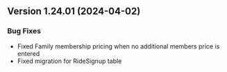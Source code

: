  ## Version 1.24.01 (2024-04-02)

 ### Bug Fixes
 - Fixed Family membership pricing when no additional members price is entered
 - Fixed migration for RideSignup table
